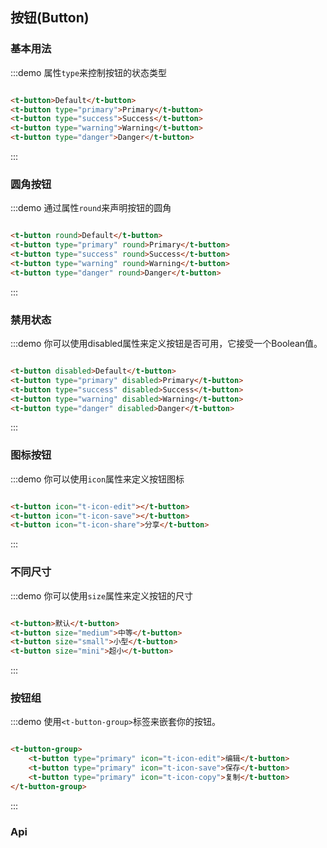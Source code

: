 ## 按钮(Button)

### 基本用法

:::demo 属性`type`来控制按钮的状态类型

```html

<t-button>Default</t-button>
<t-button type="primary">Primary</t-button>
<t-button type="success">Success</t-button>
<t-button type="warning">Warning</t-button>
<t-button type="danger">Danger</t-button>
```

:::

### 圆角按钮

:::demo 通过属性`round`来声明按钮的圆角

```html

<t-button round>Default</t-button>
<t-button type="primary" round>Primary</t-button>
<t-button type="success" round>Success</t-button>
<t-button type="warning" round>Warning</t-button>
<t-button type="danger" round>Danger</t-button>
```

:::

### 禁用状态

:::demo 你可以使用disabled属性来定义按钮是否可用，它接受一个Boolean值。

```html

<t-button disabled>Default</t-button>
<t-button type="primary" disabled>Primary</t-button>
<t-button type="success" disabled>Success</t-button>
<t-button type="warning" disabled>Warning</t-button>
<t-button type="danger" disabled>Danger</t-button>
```

:::

### 图标按钮

:::demo 你可以使用`icon`属性来定义按钮图标

```html

<t-button icon="t-icon-edit"></t-button>
<t-button icon="t-icon-save"></t-button>
<t-button icon="t-icon-share">分享</t-button>
```

:::

### 不同尺寸

:::demo 你可以使用`size`属性来定义按钮的尺寸

```html

<t-button>默认</t-button>
<t-button size="medium">中等</t-button>
<t-button size="small">小型</t-button>
<t-button size="mini">超小</t-button>
```

:::

### 按钮组

:::demo 使用`<t-button-group>`标签来嵌套你的按钮。

```html

<t-button-group>
    <t-button type="primary" icon="t-icon-edit">编辑</t-button>
    <t-button type="primary" icon="t-icon-save">保存</t-button>
    <t-button type="primary" icon="t-icon-copy">复制</t-button>
</t-button-group>
```

:::

### Api

